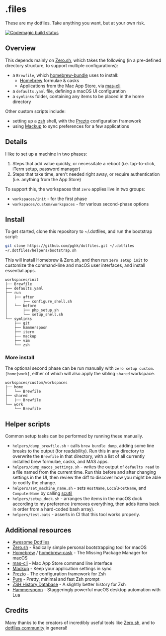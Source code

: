 # .files
These are my dotfiles. Take anything you want, but at your own risk.

[![Codemagic build status](https://api.codemagic.io/apps/63ae1772bef3ad2397a807c8/new-macos-setup/status_badge.svg)](https://codemagic.io/apps/63ae1772bef3ad2397a807c8/new-macos-setup/latest_build)

## Overview
This depends mainly on [Zero.sh](https://github.com/zero-sh/zero.sh), which takes the following (in a pre-defined directory structure, to support multiple configurations):
* a `Brewfile`, which [homebrew-bundle](https://github.com/Homebrew/homebrew-bundle) uses to install:
    * [Homebrew](https://brew.sh/) formulae & casks
    * Applications from the Mac App Store, via [mas-cli](https://github.com/mas-cli/mas)
* a `defaults.yaml` file, defining a macOS UI configuration
* a `symlinks` folder, containing any items to be placed in the home directory

Other custom scripts include:
* setting up a [zsh](https://en.wikipedia.org/wiki/Z_shell) shell, with the [Prezto](https://github.com/sorin-ionescu/prezto) configuration framework
* using [Mackup](https://github.com/lra/mackup) to sync preferences for a few applications

## Details
I like to set up a machine in two phases:
1. Steps that add value quickly, or necessitate a reboot (i.e. tap-to-click, iTerm setup, password manager)
2. Steps that take time, aren't needed right away, or require authentication (i.e. anything from the App Store)

To support this, the workspaces that `zero` applies live in two groups:
* `workspaces/init` - for the first phase
* `workspaces/custom/workspaces` - for various second-phase options

## Install
To get started, clone this repository to ~/.dotfiles, and run the bootstrap script:

```sh
git clone https://github.com/pghk/dotfiles.git ~/.dotfiles
~/.dotfiles/helpers/bootstrap.sh
```

This will install Homebrew & Zero.sh, and then run `zero setup init` to customize the command-line and macOS user interfaces, and install essential apps.

```
workspaces/init
├── Brewfile
├── defaults.yaml
├── run
│   ├── after
│       ├── configure_shell.sh
│   └── before
│       ├── php_setup.sh
│       └── setup_shell.sh
└── symlinks
    ├── git
    ├── hammerspoon
    ├── iterm
    ├── mackup
    ├── vim
    └── zsh
```

### More install
The optional second phase can be run manually with `zero setup custom.[home|work]`, either of which will also apply the sibling `shared` workspace.

```
workspaces/custom/workspaces
├── home
│   └── Brewfile
├── shared
│   ├── Brewfile
└── work
    └── Brewfile
```

## Helper scripts
Common setup tasks can be performed by running these manually.

* `helpers/dump_brewfile.sh` - calls `brew bundle dump`, adding some line breaks to the output (for readability). Run this in any directory to overwrite the `Brewfile` in that directory, with a list of all currently installed brew formulae, casks, and MAS apps.
* `helpers/dump_macos_settings.sh` - writes the output of `defaults read` to a file named from the current time. Run this before and after changing settings in the UI, then review the diff to discover how you might be able to codify the change.
* `helpers/set_machine_name.sh` - sets `HostName`, `LocalHostName`, and `ComputerName` by calling [scutil](https://ss64.com/osx/scutil.html)
* `helpers/setup_dock.sh` - arranges the items in the macOS dock according to my preference (removes everything, then adds items back in order from a hard-coded bash array).
* `helpers/test.bats` - asserts in CI that this tool works properly.

## Additional resources
* [Awesome Dotfiles](https://github.com/webpro/awesome-dotfiles)
* [Zero.sh](https://github.com/zero-sh/zero.sh) - Radically simple personal bootstrapping tool for macOS
* [Homebrew](http://brew.sh/) / [homebrew-cask](https://github.com/Homebrew/homebrew-cask) - The Missing Package Manager for macOS
* [mas-cli](https://github.com/mas-cli/mas) - Mac App Store command line interface
* [Mackup](https://github.com/lra/mackup) - Keep your application settings in sync
* [Prezto](https://github.com/sorin-ionescu/prezto) - The configuration framework for Zsh
* [Pure](https://github.com/sindresorhus/pure) - Pretty, minimal and fast Zsh prompt
* [ZSH History Database](https://github.com/larkery/zsh-histdb) - A slightly better history for Zsh
* [Hammerspoon](https://www.hammerspoon.org/) - Staggeringly powerful macOS desktop automation with Lua

## Credits
Many thanks to the creators of incredibly useful tools like [Zero.sh](https://github.com/zero-sh/zero.sh), and to [dotfiles community](http://dotfiles.github.io/) in general!
